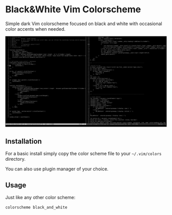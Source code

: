 # Black&White Vim Colorscheme

Simple dark Vim colorscheme focused on black and white with occasional color accents when needed.

![Screenshot](screenshot.png)


## Installation

For a basic install simply copy the color scheme file to your `~/.vim/colors` directory.

You can also use plugin manager of your choice.

## Usage

Just like any other color scheme:

```vim
colorscheme black_and_white
```
